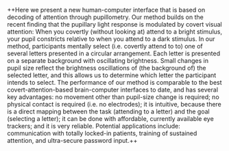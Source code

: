 ++Here we present a new human-computer interface that is based on decoding of attention through pupillometry. Our method builds on the recent finding that the pupillary light response is modulated by covert visual attention: When you covertly (without looking at) attend to a bright stimulus, your pupil constricts relative to when you attend to a dark stimulus. In our method, participants mentally select (i.e. covertly attend to to) one of several letters presented in a circular arrangement. Each letter is presented on a separate background with oscillating brightness. Small changes in pupil size reflect the brightness oscillations of (the background of) the selected letter, and this allows us to determine which letter the participant intends to select. The performance of our method is comparable to the best covert-attention-based brain-computer interfaces to date, and has several key advantages: no movement other than pupil-size change is required; no physical contact is required (i.e. no electrodes); it is intuitive, because there is a direct mapping between the task (attending to a letter) and the goal (selecting a letter); it can be done with affordable, currently available eye trackers; and it is very reliable. Potential applications include: communication with totally locked-in patients, training of sustained attention, and ultra-secure password input.++
